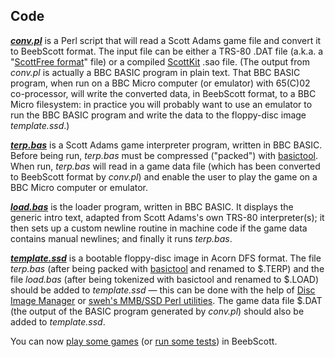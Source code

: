 ## Code

[***conv.pl***](https://github.com/ahope1/BeebScott/tree/main/code/conv.pl) is a Perl script that will read a Scott Adams game file and convert it to BeebScott format. The input file can be either a TRS-80 .DAT file (a.k.a. a "[ScottFree format](https://www.ifarchive.org/indexes/if-archive/scott-adams/games/scottfree/)" file) or a compiled [ScottKit](https://github.com/MikeTaylor/scottkit) .sao file. (The output from *conv.pl* is actually a BBC BASIC program in plain text. That BBC BASIC program, when run on a BBC Micro computer (or emulator) with 65(C)02 co-processor, will write the converted data, in BeebScott format, to a BBC Micro filesystem: in practice you will probably want to use an emulator to run the BBC BASIC program and write the data to the floppy-disc image *template.ssd*.)

[***terp.bas***](https://github.com/ahope1/BeebScott/tree/main/code/terp.bas) is a Scott Adams game interpreter program, written in BBC BASIC. Before being run, *terp.bas* must be compressed ("packed") with [basictool](https://github.com/ZornsLemma/basictool). When run, *terp.bas* will read in a game data file (which has been converted to BeebScott format by *conv.pl*) and enable the user to play the game on a BBC Micro computer or emulator. 

[***load.bas***](https://github.com/ahope1/BeebScott/tree/main/code/load.bas) is the loader program, written in BBC BASIC. It displays the generic intro text, adapted from Scott Adams's own TRS-80 interpreter(s); it then sets up a custom newline routine in machine code if the game data contains manual newlines; and finally it runs *terp.bas*. 

[***template.ssd***](https://github.com/ahope1/BeebScott/blob/main/code/template.ssd) is a bootable floppy-disc image in Acorn DFS format. The file *terp.bas* (after being packed with [basictool](https://github.com/ZornsLemma/basictool) and renamed to $.TERP) and the file *load.bas* (after being tokenized with basictool and renamed to $.LOAD) should be added to *template.ssd* — this can be done with the help of [Disc Image Manager](https://stardot.org.uk/forums/viewtopic.php?p=299825#p299825) or [sweh's MMB/SSD Perl utilities](https://sweh.spuddy.org/Beeb/mmb_utils.html). The game data file $.DAT (the output of the BASIC program generated by *conv.pl*) should also be added to *template.ssd*.

You can now [play some games](https://github.com/ahope1/BeebScott/tree/main/games) (or [run some tests](http://bbcmicro.co.uk//jsbeeb/play.php?autoboot&disc=https://raw.githubusercontent.com/ahope1/BeebScott/master/test/cases.ssd)) in BeebScott.

